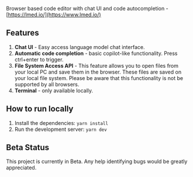 Browser based code editor with chat UI and code autocompletion - [https://lmed.io/](https://www.lmed.io/)

## Features

1. **Chat UI** - Easy access language model chat interface.
2. **Automatic code completion** - basic copilot-like functionality. Press ctrl+enter to trigger.
3. **File System Access API** - This feature allows you to open files from your local PC and save them in the browser. These files are saved on your local file system. Please be aware that this functionality is not be supported by all browsers.
4. **Terminal** - only available locally.

## How to run locally

1. Install the dependencies: `yarn install`
2. Run the development server: `yarn dev`

## Beta Status

This project is currently in Beta. Any help identifying bugs would be greatly appreciated.
